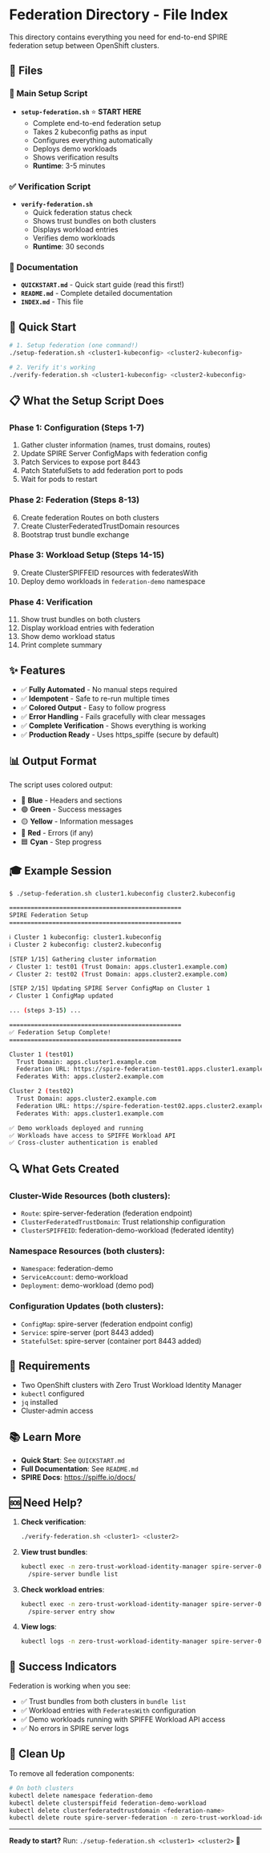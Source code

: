 # Federation Directory - File Index

This directory contains everything you need for end-to-end SPIRE federation setup between OpenShift clusters.

## 📁 Files

### 🚀 Main Setup Script
- **`setup-federation.sh`** ⭐ **START HERE**
  - Complete end-to-end federation setup
  - Takes 2 kubeconfig paths as input
  - Configures everything automatically
  - Deploys demo workloads
  - Shows verification results
  - **Runtime**: 3-5 minutes

### ✅ Verification Script  
- **`verify-federation.sh`**
  - Quick federation status check
  - Shows trust bundles on both clusters
  - Displays workload entries
  - Verifies demo workloads
  - **Runtime**: 30 seconds

### 📖 Documentation
- **`QUICKSTART.md`** - Quick start guide (read this first!)
- **`README.md`** - Complete detailed documentation
- **`INDEX.md`** - This file

## 🎯 Quick Start

```bash
# 1. Setup federation (one command!)
./setup-federation.sh <cluster1-kubeconfig> <cluster2-kubeconfig>

# 2. Verify it's working
./verify-federation.sh <cluster1-kubeconfig> <cluster2-kubeconfig>
```

## 📋 What the Setup Script Does

### Phase 1: Configuration (Steps 1-7)
1. Gather cluster information (names, trust domains, routes)
2. Update SPIRE Server ConfigMaps with federation config
3. Patch Services to expose port 8443
4. Patch StatefulSets to add federation port to pods
5. Wait for pods to restart

### Phase 2: Federation (Steps 8-13)
6. Create federation Routes on both clusters
7. Create ClusterFederatedTrustDomain resources
8. Bootstrap trust bundle exchange

### Phase 3: Workload Setup (Steps 14-15)
9. Create ClusterSPIFFEID resources with federatesWith
10. Deploy demo workloads in `federation-demo` namespace

### Phase 4: Verification
11. Show trust bundles on both clusters
12. Display workload entries with federation
13. Show demo workload status
14. Print complete summary

## ✨ Features

- ✅ **Fully Automated** - No manual steps required
- ✅ **Idempotent** - Safe to re-run multiple times
- ✅ **Colored Output** - Easy to follow progress
- ✅ **Error Handling** - Fails gracefully with clear messages
- ✅ **Complete Verification** - Shows everything is working
- ✅ **Production Ready** - Uses https_spiffe (secure by default)

## 📊 Output Format

The script uses colored output:
- 🔵 **Blue** - Headers and sections
- 🟢 **Green** - Success messages
- 🟡 **Yellow** - Information messages
- 🔴 **Red** - Errors (if any)
- 🟦 **Cyan** - Step progress

## 🎓 Example Session

```bash
$ ./setup-federation.sh cluster1.kubeconfig cluster2.kubeconfig

================================================
SPIRE Federation Setup
================================================

ℹ Cluster 1 kubeconfig: cluster1.kubeconfig
ℹ Cluster 2 kubeconfig: cluster2.kubeconfig

[STEP 1/15] Gathering cluster information
✓ Cluster 1: test01 (Trust Domain: apps.cluster1.example.com)
✓ Cluster 2: test02 (Trust Domain: apps.cluster2.example.com)

[STEP 2/15] Updating SPIRE Server ConfigMap on Cluster 1
✓ Cluster 1 ConfigMap updated

... (steps 3-15) ...

================================================
✅ Federation Setup Complete!
================================================

Cluster 1 (test01)
  Trust Domain: apps.cluster1.example.com
  Federation URL: https://spire-federation-test01.apps.cluster1.example.com
  Federates With: apps.cluster2.example.com

Cluster 2 (test02)
  Trust Domain: apps.cluster2.example.com  
  Federation URL: https://spire-federation-test02.apps.cluster2.example.com
  Federates With: apps.cluster1.example.com

✅ Demo workloads deployed and running
✅ Workloads have access to SPIFFE Workload API
✅ Cross-cluster authentication is enabled
```

## 🔍 What Gets Created

### Cluster-Wide Resources (both clusters):
- `Route`: spire-server-federation (federation endpoint)
- `ClusterFederatedTrustDomain`: Trust relationship configuration
- `ClusterSPIFFEID`: federation-demo-workload (federated identity)

### Namespace Resources (both clusters):
- `Namespace`: federation-demo
- `ServiceAccount`: demo-workload
- `Deployment`: demo-workload (demo pod)

### Configuration Updates (both clusters):
- `ConfigMap`: spire-server (federation endpoint config)
- `Service`: spire-server (port 8443 added)
- `StatefulSet`: spire-server (container port 8443 added)

## 🔧 Requirements

- Two OpenShift clusters with Zero Trust Workload Identity Manager
- `kubectl` configured
- `jq` installed
- Cluster-admin access

## 📚 Learn More

- **Quick Start**: See `QUICKSTART.md`
- **Full Documentation**: See `README.md`
- **SPIRE Docs**: https://spiffe.io/docs/

## 🆘 Need Help?

1. **Check verification**:
   ```bash
   ./verify-federation.sh <cluster1> <cluster2>
   ```

2. **View trust bundles**:
   ```bash
   kubectl exec -n zero-trust-workload-identity-manager spire-server-0 -c spire-server -- \
     /spire-server bundle list
   ```

3. **Check workload entries**:
   ```bash
   kubectl exec -n zero-trust-workload-identity-manager spire-server-0 -c spire-server -- \
     /spire-server entry show
   ```

4. **View logs**:
   ```bash
   kubectl logs -n zero-trust-workload-identity-manager spire-server-0 -c spire-server
   ```

## 🎉 Success Indicators

Federation is working when you see:
- ✅ Trust bundles from both clusters in `bundle list`
- ✅ Workload entries with `FederatesWith` configuration
- ✅ Demo workloads running with SPIFFE Workload API access
- ✅ No errors in SPIRE server logs

## 🧹 Clean Up

To remove all federation components:

```bash
# On both clusters
kubectl delete namespace federation-demo
kubectl delete clusterspiffeid federation-demo-workload
kubectl delete clusterfederatedtrustdomain <federation-name>
kubectl delete route spire-server-federation -n zero-trust-workload-identity-manager
```

---

**Ready to start?** Run: `./setup-federation.sh <cluster1> <cluster2>` 🚀

